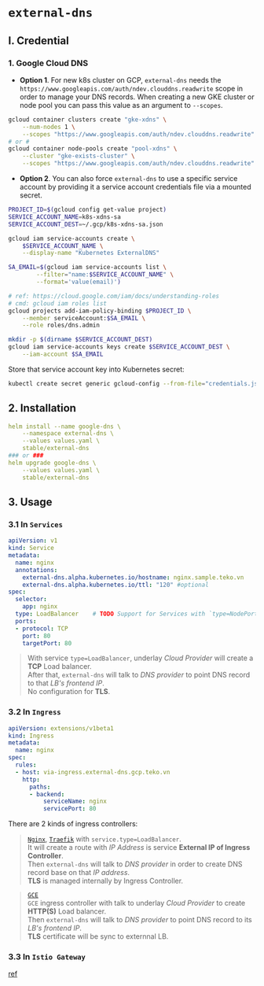 `external-dns`
==============

## I. Credential
### 1. Google Cloud DNS
* **Option 1**. For new k8s cluster on GCP, `external-dns` needs the `https://www.googleapis.com/auth/ndev.clouddns.readwrite` scope in order to manage your DNS records. When creating a new GKE cluster or node pool you can pass this value as an argument to `--scopes`.
```bash
gcloud container clusters create "gke-xdns" \
    --num-nodes 1 \
    --scopes "https://www.googleapis.com/auth/ndev.clouddns.readwrite"
# or #
gcloud container node-pools create "pool-xdns" \
    --cluster "gke-exists-cluster" \
    --scopes "https://www.googleapis.com/auth/ndev.clouddns.readwrite"
```

* **Option 2**. You can also force `external-dns` to use a specific service account by providing it a service account credentials file via a mounted secret.
```bash
PROJECT_ID=$(gcloud config get-value project)
SERVICE_ACCOUNT_NAME=k8s-xdns-sa
SERVICE_ACCOUNT_DEST=~/.gcp/k8s-xdns-sa.json

gcloud iam service-accounts create \
    $SERVICE_ACCOUNT_NAME \
    --display-name "Kubernetes ExternalDNS"

SA_EMAIL=$(gcloud iam service-accounts list \
        --filter="name:$SERVICE_ACCOUNT_NAME" \
        --format='value(email)')

# ref: https://cloud.google.com/iam/docs/understanding-roles
# cmd: gcloud iam roles list
gcloud projects add-iam-policy-binding $PROJECT_ID \
    --member serviceAccount:$SA_EMAIL \
    --role roles/dns.admin

mkdir -p $(dirname $SERVICE_ACCOUNT_DEST)
gcloud iam service-accounts keys create $SERVICE_ACCOUNT_DEST \
    --iam-account $SA_EMAIL
```

Store that service account key into Kubernetes secret:
```bash
kubectl create secret generic gcloud-config --from-file="credentials.json=$SERVICE_ACCOUNT_DEST"
```

## 2. Installation
```yaml
helm install --name google-dns \
    --namespace external-dns \
    --values values.yaml \
    stable/external-dns
### or ###
helm upgrade google-dns \
    --values values.yaml \
    stable/external-dns
```

## 3. Usage
### 3.1 In `Services`
```yaml
apiVersion: v1
kind: Service
metadata:
  name: nginx
  annotations:
    external-dns.alpha.kubernetes.io/hostname: nginx.sample.teko.vn
    external-dns.alpha.kubernetes.io/ttl: "120" #optional
spec:
  selector:
    app: nginx
  type: LoadBalancer    # TODO Support for Services with `type=NodePort`
  ports:
  - protocol: TCP
    port: 80
    targetPort: 80
```

> With service `type=LoadBalancer`, underlay *Cloud Provider* will create a **TCP** Load balancer.  
> After that, `external-dns` will talk to *DNS provider* to point DNS record to that *LB's frontend IP*.  
> No configuration for **TLS**.

### 3.2 In `Ingress`
```yaml
apiVersion: extensions/v1beta1
kind: Ingress
metadata:
  name: nginx
spec:
  rules:
  - host: via-ingress.external-dns.gcp.teko.vn
    http:
      paths:
      - backend:
          serviceName: nginx
          servicePort: 80
```

There are 2 kinds of ingress controllers:
> [`Nginx`](https://github.com/kubernetes/ingress-nginx), [`Traefik`](https://traefik.io/) with `service.type=LoadBalancer`.  
> It will create a route with *IP Address* is service **External IP of Ingress Controller**.  
> Then `external-dns` will talk to *DNS provider* in order to create DNS record base on that *IP address*.  
> **TLS** is managed internally by Ingress Controller.

> [`GCE`](https://github.com/kubernetes/ingress-gce)  
> `GCE` ingress controller with talk to underlay *Cloud Provider* to create **HTTP(S)** Load balancer.  
> Then `external-dns` will talk to *DNS provider* to point DNS record to its *LB's frontend IP*.  
> **TLS** certificate will be sync to externnal LB.

### 3.3 In `Istio Gateway`
[ref](https://github.com/kubernetes-incubator/external-dns/blob/master/docs/tutorials/istio.md)
